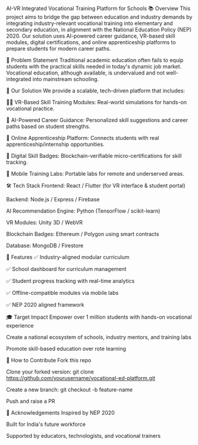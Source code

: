 AI-VR Integrated Vocational Training Platform for Schools
📚 Overview
This project aims to bridge the gap between education and industry demands by integrating industry-relevant vocational training into elementary and secondary education, in alignment with the National Education Policy (NEP) 2020. Our solution uses AI-powered career guidance, VR-based skill modules, digital certifications, and online apprenticeship platforms to prepare students for modern career paths.

🎯 Problem Statement
Traditional academic education often fails to equip students with the practical skills needed in today's dynamic job market. Vocational education, although available, is undervalued and not well-integrated into mainstream schooling.

🧠 Our Solution
We provide a scalable, tech-driven platform that includes:

🧑‍🏫 VR-Based Skill Training Modules: Real-world simulations for hands-on vocational practice.

🤖 AI-Powered Career Guidance: Personalized skill suggestions and career paths based on student strengths.

📱 Online Apprenticeship Platform: Connects students with real apprenticeship/internship opportunities.

🏅 Digital Skill Badges: Blockchain-verifiable micro-certifications for skill tracking.

🚐 Mobile Training Labs: Portable labs for remote and underserved areas.

🛠️ Tech Stack
Frontend: React / Flutter (for VR interface & student portal)

Backend: Node.js / Express / Firebase

AI Recommendation Engine: Python (TensorFlow / scikit-learn)

VR Modules: Unity 3D / WebVR

Blockchain Badges: Ethereum / Polygon using smart contracts

Database: MongoDB / Firestore

🧪 Features
✅ Industry-aligned modular curriculum

✅ School dashboard for curriculum management

✅ Student progress tracking with real-time analytics

✅ Offline-compatible modules via mobile labs

✅ NEP 2020 aligned framework

🎓 Target Impact
Empower over 1 million students with hands-on vocational experience

Create a national ecosystem of schools, industry mentors, and training labs

Promote skill-based education over rote learning

🧩 How to Contribute
Fork this repo

Clone your forked version: git clone https://github.com/yourusername/vocational-ed-platform.git

Create a new branch: git checkout -b feature-name

Push and raise a PR

🙌 Acknowledgements
Inspired by NEP 2020

Built for India's future workforce

Supported by educators, technologists, and vocational trainers
